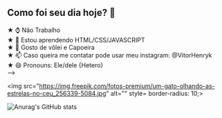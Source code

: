 ## Como foi seu dia hoje? 🌟

★ ⌚ Não Trabalho <br>
★ 📝 Estou aprendendo HTML/CSS/JAVASCRIPT <br>
★ 🏐 Gosto de vôlei e Capoeira <br>
★ 📫 Caso queira me contatar pode usar meu instagram: @VitorHenryk <br>
★ 😄 Pronouns: Ele/dele {Hetero} <br>
-->

<img src="https://img.freepik.com/fotos-premium/um-gato-olhando-as-estrelas-no-ceu_256339-5084.jpg" alt="" style= border-radius: 10;>


![Anurag's GitHub stats](https://github-readme-stats.vercel.app/api?username=VitorHenryk&show_icons=true&theme=ambient_gradient)
